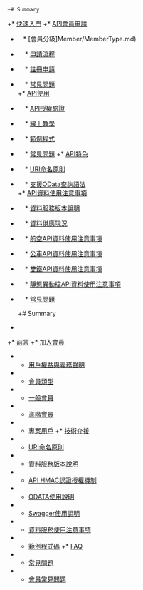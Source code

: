     +# Summary

+* [快速入門](README.md)
+* [API會員申請](Member/AccountApply.md)
+     *  [會員分級]Member/MemberType.md)
+     *  [申請流程](Member/RegisterSOP.md)
+     *  [註冊申請](Member/GoRegister.md)
+     *  [常見問題](Member/MemberFAQ.md)       
+* [API使用](API/API.md)
+     *  [API授權驗證](API/HMac.md)
+     *  [線上教學](API/Demo.md)
+     *  [範例程式](API/Code.md)
+     *  [常見問題](API/FAQ.md)
+* [API特色](API+/Feature.md)
+     *  [URI命名原則](API+/URI.md)
+     *  [支援OData查詢語法](API+/OData.md)    
+* [API資料使用注意事項](APIData/Announcement.md)
+     *  [資料服務版本說明](APIData/Version.md)
+     *  [資料供應現況](APIData/SupplyStatus.md)
+     *  [航空API資料使用注意事項](APIData/Aviation.md)
+     *  [公車API資料使用注意事項](APIData/Bus.md)
+     *  [雙鐵API資料使用注意事項](APIData/Rail.md)
+     *  [靜態異動檔API資料使用注意事項](APIData/Variation.md)
+     *  [常見問題](APIData/FAQ.md)    
     
     +# Summary
 +
 +* [前言](README.md)
 +* [加入會員](member/AccountApply.md)
 +    * [用戶權益與義務聲明](member/memberPolicy.md)
 +    * [會員類型](member/memberType.md)
 +    * [一般會員](member/ApplyGeneral.md)
 +    * [進階會員](member/ApplyAdvance.md)
 +    * [專案用戶](member/ApplyCoOperate.md)
 +* [技術介接](api/api.md)
 +    * [URI命名原則](api/uri.md)
 +    * [資料服務版本說明](api/version.md)
 +    * [API HMAC認證授權機制](api/hmac.md)
 +    * [ODATA使用說明](api/odata.md)
 +    * [Swagger使用說明](api/swagger.md)
 +    * [資料服務使用注意事項](api/Note.md)
 +    * [範例程式碼](api/Code.md)
 +* [FAQ](AccountApply.md)
 +    * [常見問題](FAQ/FAQ.md)
 +    * [會員常見問題](FAQ/MemberFAQ.md)
